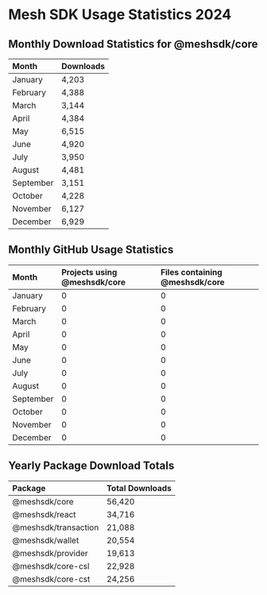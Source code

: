 # Mesh SDK Usage Statistics 2024

## Monthly Download Statistics for @meshsdk/core
| Month | Downloads |
|:------|:----------|
| January | 4,203 |
| February | 4,388 |
| March | 3,144 |
| April | 4,384 |
| May | 6,515 |
| June | 4,920 |
| July | 3,950 |
| August | 4,481 |
| September | 3,151 |
| October | 4,228 |
| November | 6,127 |
| December | 6,929 |

## Monthly GitHub Usage Statistics
| Month | Projects using @meshsdk/core | Files containing @meshsdk/core |
|:------|:---------------------------|:--------------------------------|
| January | 0 | 0 |
| February | 0 | 0 |
| March | 0 | 0 |
| April | 0 | 0 |
| May | 0 | 0 |
| June | 0 | 0 |
| July | 0 | 0 |
| August | 0 | 0 |
| September | 0 | 0 |
| October | 0 | 0 |
| November | 0 | 0 |
| December | 0 | 0 |

## Yearly Package Download Totals
| Package | Total Downloads |
|:--------|:---------------|
| @meshsdk/core | 56,420 |
| @meshsdk/react | 34,716 |
| @meshsdk/transaction | 21,088 |
| @meshsdk/wallet | 20,554 |
| @meshsdk/provider | 19,613 |
| @meshsdk/core-csl | 22,928 |
| @meshsdk/core-cst | 24,256 |
